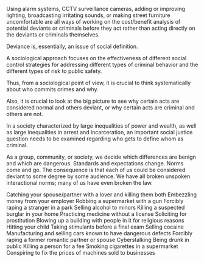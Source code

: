 



Using alarm systems, CCTV surveillance cameras, adding or improving lighting, broadcasting irritating sounds, or making street furniture uncomfortable are all ways of working on the cost/benefit analysis of potential deviants or criminals before they act rather than acting directly on the deviants or criminals themselves.

Deviance is, essentially, an issue of social definition.

A sociological approach focuses on the effectiveness of different social control strategies for addressing different types of criminal behavior and the different types of risk to public safety.

Thus, from a sociological point of view, it is crucial to think systematically about who commits crimes and why.

Also, it is crucial to look at the big picture to see why certain acts are considered normal and others deviant, or why certain acts are criminal and others are not.

In a society characterized by large inequalities of power and wealth, as well as large inequalities in arrest and incarceration, an important social justice question needs to be examined regarding who gets to define whom as criminal.



As a group, community, or society, we decide which differences are benign and which are dangerous. Standards and expectations change. Norms come and go. The consequence is that each of us could be considered deviant to some degree by some audience. We have all broken unspoken interactional norms; many of us have even broken the law.



Catching your spouse/partner with a lover and killing them both
Embezzling money from your employer
Robbing a supermarket with a gun
Forcibly raping a stranger in a park
Selling alcohol to minors
Killing a suspected burglar in your home
Practicing medicine without a license
Soliciting for prostitution
Blowing up a building with people in it for religious reasons
Hitting your child
Taking stimulants before a final exam
Selling cocaine
Manufacturing and selling cars known to have dangerous defects
Forcibly raping a former romantic partner or spouse
Cyberstalking
Being drunk in public
Killing a person for a fee
Smoking cigarettes in a supermarket
Conspiring to fix the prices of machines sold to businesses
